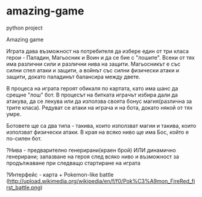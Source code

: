 # amazing-game
python project

Amazing game

Играта дава възможност на потребителя да избере един от три класа герои - Паладин, Магьосник и Воин и да се бие с "лошите".
Всеки от тях има различни сили и различни нива на защити. Магьосникът е със силни спел атаки и защити, а войнът със силни физически атаки и защити, докато паладинът балансира между двете.

В процеса на играта героят обикаля по картата, като има шанс да срещне "лош" бот. В процесът на битката играчът избира дали да атакува, да се лекува или да използва своята бонус магия(различна за трите класа). Редуват се атаки на играча и на бота, докато някой от тях умре.

Ботовете ще са два типа - такива, които използват магии и такива, които използват физически атаки. В края на всяко ниво ще има Бос, който е по-силен бот.

?Нива - предварително генерирани(краен брой) ИЛИ динамично генерирани; запазване на героя след всяко ниво и възможност за продължаване при следващо стартиране на играта

?Интерфейс - карта + Pokemon-like battle (http://upload.wikimedia.org/wikipedia/en/f/f0/Pok%C3%A9mon_FireRed_first_battle.png)
